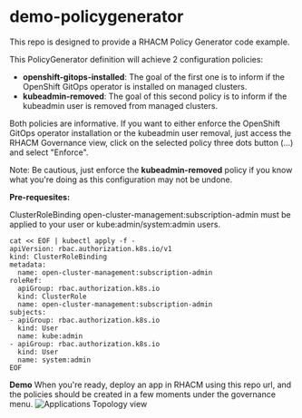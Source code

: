 # demo-policygenerator

This repo is designed to provide a RHACM Policy Generator code example.

This PolicyGenerator definition will achieve 2 configuration policies:
 - **openshift-gitops-installed**: The goal of the first one is to inform if the OpenShift GitOps operator is installed on managed clusters. 
 - **kubeadmin-removed**: The goal of this second policy is to inform if the kubeadmin user is removed from managed clusters.

Both policies are informative. If you want to either enforce the OpenShift GitOps operator installation or the kubeadmin user removal, just access the RHACM Governance view, click on the selected policy three dots button (...) and select "Enforce".

Note: Be cautious, just enforce the **kubeadmin-removed** policy if you know what you're doing as this configuration may not be undone.
 
__Pre-requesites:__

ClusterRoleBinding open-cluster-management:subscription-admin must be applied to your user or kube:admin/system:admin users.

```
cat << EOF | kubectl apply -f -
apiVersion: rbac.authorization.k8s.io/v1
kind: ClusterRoleBinding
metadata:
  name: open-cluster-management:subscription-admin
roleRef:
  apiGroup: rbac.authorization.k8s.io
  kind: ClusterRole
  name: open-cluster-management:subscription-admin
subjects:
- apiGroup: rbac.authorization.k8s.io
  kind: User
  name: kube:admin
- apiGroup: rbac.authorization.k8s.io
  kind: User
  name: system:admin
EOF
```

__Demo__
When you're ready, deploy an app in RHACM using this repo url, and the policies should be created in a few moments under the governance menu.
![Applications Topology view](https://github.com/levenhagen/demo-policygenerator/blob/main/img/image.png?raw=true)

